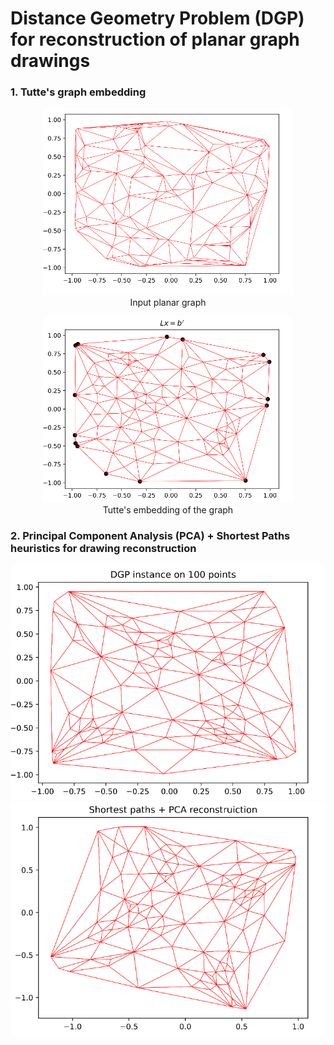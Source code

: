 # Distance Geometry Problem (DGP) for reconstruction of planar graph drawings   

### 1. Tutte's graph embedding
<figure style="text-align: center;">
    <img src="https://github.com/Nikita-Dudorov/DGP_planar_graph/blob/main/images/trian100.png" width="400" />
    <figcaption>Input planar graph</figcaption>
</figure>

<figure style="text-align: center;">
    <img src="https://github.com/Nikita-Dudorov/DGP_planar_graph/blob/main/images/tutte100.png" width="400" />
    <figcaption>Tutte's embedding of the graph</figcaption>
</figure>

### 2. Principal Component Analysis (PCA) + Shortest Paths heuristics for drawing reconstruction
![](https://github.com/Nikita-Dudorov/DGP_planar_graph/blob/main/images/Instance100.png)
![](https://github.com/Nikita-Dudorov/DGP_planar_graph/blob/main/images/FW_PCA100.png)
